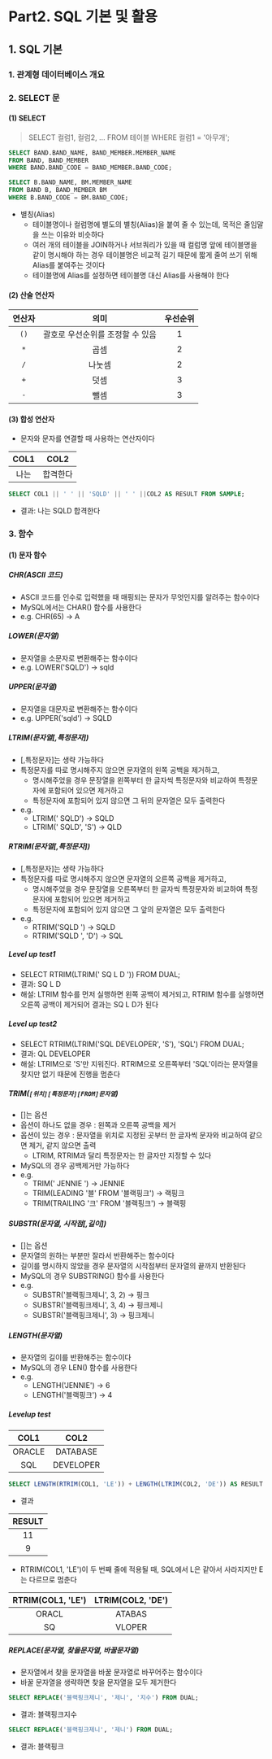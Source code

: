 # Part2. SQL 기본 및 활용

## 1. SQL 기본

### 1. 관계형 데이터베이스 개요

### 2. SELECT 문

#### (1) SELECT

> SELECT 컬럼1, 컬럼2, ... FROM 테이블 WHERE 컬럼1 = '아무개';

```sql
SELECT BAND.BAND_NAME, BAND_MEMBER.MEMBER_NAME
FROM BAND, BAND_MEMBER
WHERE BAND.BAND_CODE = BAND_MEMBER.BAND_CODE;
```

```sql
SELECT B.BAND_NAME, BM.MEMBER_NAME
FROM BAND B, BAND_MEMBER BM
WHERE B.BAND_CODE = BM.BAND_CODE;
```

- 별칭(Alias)
  - 테이블명이나 컬럼명에 별도의 별칭(Alias)을 붙여 줄 수 있는데, 목적은 줄임말을 쓰는 이유와 비슷하다
  - 여러 개의 테이블을 JOIN하거나 서브쿼리가 있을 때 컬럼명 앞에 테이블명을 같이 명시해야 하는 경우 테이블명은 비교적 길기 때문에 짧게 줄여 쓰기 위해 Alias를 붙여주는 것이다
  - 테이블명에 Alias를 설정하면 테이블명 대신 Alias를 사용해야 한다

#### (2) 산술 연산자

| 연산자 |               의미               | 우선순위 |
| :----: | :------------------------------: | :------: |
|  `()`  | 괄호로 우선순위를 조정할 수 있음 |    1     |
|  `*`   |               곱셈               |    2     |
|  `/`   |              나눗셈              |    2     |
|  `+`   |               덧셈               |    3     |
|  `-`   |               뺄셈               |    3     |

#### (3) 합성 연산자

- 문자와 문자를 연결할 때 사용하는 연산자이다

| COL1 |   COL2   |
| :--: | :------: |
| 나는 | 합격한다 |

```sql
SELECT COL1 || ' ' || 'SQLD' || ' ' ||COL2 AS RESULT FROM SAMPLE;
```

- 결과: 나는 SQLD 합격한다

### 3. 함수

#### (1) 문자 함수

##### CHR(ASCII 코드)

- ASCII 코드를 인수로 입력했을 때 매핑되는 문자가 무엇인지를 알려주는 함수이다
- MySQL에서는 CHAR() 함수를 사용한다
- e.g. CHR(65) -> A

##### LOWER(문자열)

- 문자열을 소문자로 변환해주는 함수이다
- e.g. LOWER('SQLD') -> sqld

##### UPPER(문자열)

- 문자열을 대문자로 변환해주는 함수이다
- e.g. UPPER('sqld') -> SQLD

##### LTRIM(문자열[,특정문자])

- [,특정문자]는 생략 가능하다
- 특정문자를 따로 명시해주지 않으면 문자열의 왼쪽 공백을 제거하고,
  - 명시해주었을 경우 문장열을 왼쪽부터 한 글자씩 특정문자와 비교하여 특정문자에 포함되어 있으면 제거하고
  - 특정문자에 포함되어 있지 않으면 그 뒤의 문자열은 모두 출력한다
- e.g.
  - LTRIM(' SQLD') -> SQLD
  - LTRIM(' SQLD', 'S') -> QLD

##### RTRIM(문자열[,특정문자])

- [,특정문자]는 생략 가능하다
- 특정문자를 따로 명시해주지 않으면 문자열의 오른쪽 공백을 제거하고,
  - 명시해주었을 경우 문장열을 오른쪽부터 한 글자씩 특정문자와 비교하여 특정문자에 포함되어 있으면 제거하고
  - 특정문자에 포함되어 있지 않으면 그 앞의 문자열은 모두 출력한다
- e.g.
  - RTRIM('SQLD ') -> SQLD
  - RTRIM('SQLD ', 'D') -> SQL

##### Level up test1

- SELECT RTRIM(LTRIM(' SQ L D ')) FROM DUAL;
- 결과: SQ L D
- 해설: LTRIM 함수를 먼저 실행하면 왼쪽 공백이 제거되고, RTRIM 함수를 실행하면 오른쪽 공백이 제거되어 결과는 SQ L D가 된다

##### Level up test2

- SELECT RTRIM(LTRIM('SQL DEVELOPER', 'S'), 'SQL') FROM DUAL;
- 결과: QL DEVELOPER
- 해설: LTRIM으로 'S'만 지워진다. RTRIM으로 오른쪽부터 'SQL'이라는 문자열을 찾지만 없기 때문에 진행을 멈춘다

##### TRIM(`[위치][특정문자][FROM]문자열`)

- []는 옵션
- 옵션이 하나도 없을 경우 : 왼쪽과 오른쪽 공백을 제거
- 옵션이 있는 경우 : 문자열을 위치로 지정된 곳부터 한 글자씩 문자와 비교하여 같으면 제거, 같지 않으면 출력
  - LTRIM, RTRIM과 달리 특정문자는 한 글자만 지정할 수 있다
- MySQL의 경우 공백제거만 가능하다
- e.g.
  - TRIM(' JENNIE ') -> JENNIE
  - TRIM(LEADING '블' FROM '블랙핑크') -> 랙핑크
  - TRIM(TRAILING '크' FROM '블랙핑크') -> 블랙핑

##### SUBSTR(문자열, 시작점[,길이])

- []는 옵션
- 문자열의 원하는 부분만 잘라서 반환해주는 함수이다
- 길이를 명시하지 않았을 경우 문자열의 시작점부터 문자열의 끝까지 반환된다
- MySQL의 경우 SUBSTRING() 함수를 사용한다
- e.g.
  - SUBSTR('블랙핑크제니', 3, 2) -> 핑크
  - SUBSTR('블랙핑크제니', 3, 4) -> 핑크제니
  - SUBSTR('블랙핑크제니', 3) -> 핑크제니

##### LENGTH(문자열)

- 문자열의 길이를 반환해주는 함수이다
- MySQL의 경우 LEN() 함수를 사용한다
- e.g.
  - LENGTH('JENNIE') -> 6
  - LENGTH('블랙핑크') -> 4

##### Levelup test

|  COL1  |   COL2    |
| :----: | :-------: |
| ORACLE | DATABASE  |
|  SQL   | DEVELOPER |

```sql
SELECT LENGTH(RTRIM(COL1, 'LE')) + LENGTH(LTRIM(COL2, 'DE')) AS RESULT FROM SAMPLE;
```

- 결과

| RESULT |
| :----: |
|   11   |
|   9    |

- RTRIM(COL1, 'LE')이 두 번째 줄에 적용될 때, SQL에서 L은 같아서 사라지지만 E는 다르므로 멈춘다

| RTRIM(COL1, 'LE') | LTRIM(COL2, 'DE') |
| :---------------: | :---------------: |
|       ORACL       |      ATABAS       |
|        SQ         |      VLOPER       |

##### REPLACE(문자열, 찾을문자열, 바꿀문자열)

- 문자열에서 찾을 문자열을 바꿀 문자열로 바꾸어주는 함수이다
- 바꿀 문자열을 생략하면 찾을 문자열을 모두 제거한다

```sql
SELECT REPLACE('블랙핑크제니', '제니', '지수') FROM DUAL;
```

- 결과: 블랙핑크지수

```sql
SELECT REPLACE('블랙핑크제니', '제니') FROM DUAL;
```

- 결과: 블랙핑크
